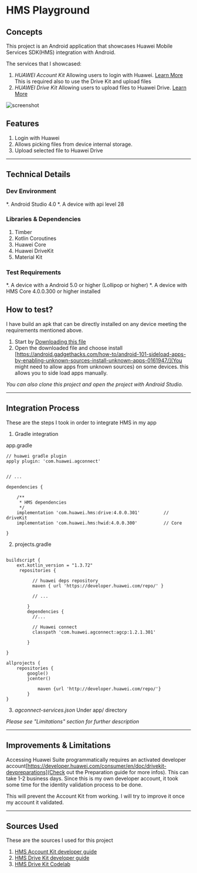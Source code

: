 # HMS Playground

## Concepts
This project is an Android application that showcases Huawei Mobile Services SDK(HMS) integration with Android.

The services that I showcased:
1. *HUAWEI Account Kit* Allowing users to login with Huawei. [Learn More](https://developer.huawei.com/consumer/en/doc/development/HMS-Guides/account-introduction-v4)
This is required also to use the Drive Kit and upload files
2. *HUAWEI Drive Kit* Allowing users to upload files to Huawei Drive. [Learn More](https://developer.huawei.com/consumer/en/doc/development/HMS-Guides/drivekit-introduction)


![screenshot](https://i.imgur.com/rTNqZUj.png)



## Features
1. Login with Huawei
2. Allows picking files from device internal storage.
3. Upload selected file to Huawei Drive

---


## Technical Details

### Dev Environment
*. Android Studio 4.0
*. A device with api level 28

### Libraries & Dependencies
1. Timber
2. Kotlin Coroutines
3. Huawei Core
4. Huawei DriveKit
5. Material Kit

### Test Requirements
*. A device with a Android 5.0 or higher (Lollipop or higher)
*. A device with HMS Core 4.0.0.300 or higher installed

## How to test?
I have build an apk that can be directly installed on any device meeting the requirements mentioned above.
1. Start by [Downloading this file](https://tahahichri.s3.amazonaws.com/hms_pg_test_app.apk)
2. Open the downloaded file and choose install [https://android.gadgethacks.com/how-to/android-101-sideload-apps-by-enabling-unknown-sources-install-unknown-apps-0161947/](You might need to allow apps from unknown sources) on some devices.
this allows you to side load apps manually.

_You can also clone this project and open the project with Android Studio._


---

## Integration Process

These are the steps I took in order to integrate HMS in my app
1. Gradle integration

app.gradle
```
// huawei gradle plugin
apply plugin: 'com.huawei.agconnect'


// ...

dependencies {

    /**
     * HMS dependencies
     */
    implementation 'com.huawei.hms:drive:4.0.0.301'         // driveKit
    implementation 'com.huawei.hms:hwid:4.0.0.300'          // Core

}

```

2. projects.gradle

```

buildscript {
    ext.kotlin_version = "1.3.72"
     repositories {

          // huawei deps repository
          maven { url 'https://developer.huawei.com/repo/' }

          // ...

        }
        dependencies {
          //...

          // Huawei connect
          classpath 'com.huawei.agconnect:agcp:1.2.1.301'

        }

}

allprojects {
    repositories {
        google()
        jcenter()

            maven {url 'http://developer.huawei.com/repo/'}
        }
}

```



3. _agconnect-services.json_ Under app/ directory


*Please see "Limitations" section for further description*


---





## Improvements & Limitations

Accessing Huawei Suite programmatically requires an activated developer account[https://developer.huawei.com/consumer/en/doc/drivekit-devpreparations](Check out the Preparation guide for more infos). This can take 1-2 business days.
Since this is my own developer account, it took some time for the identity validation process to be done.

This will prevent the Account Kit from working. I will try to improve it once my account it validated.


---



## Sources Used
These are the sources I used for this project

1. [HMS Account Kit developer guide](https://developer.huawei.com/consumer/en/doc/account-preparation)
2. [HMS Drive Kit developer guide](https://developer.huawei.com/consumer/en/doc/drivekit-devpreparations)
3. [HMS Drive Kit Codelab](https://developer.huawei.com/consumer/en/codelab/HMSDriveKit-Kotlin/index.html#1)




